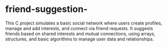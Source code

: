 # friend-suggestion-
This C project simulates a basic social network where users create profiles, manage and add interests, and connect via friend requests. It suggests friends based on shared interests and mutual connections, using arrays, structures, and basic algorithms to manage user data and relationships.
